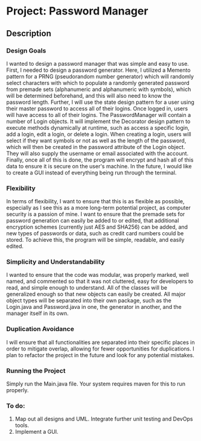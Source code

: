 # Project: Password Manager

## Description

### Design Goals
I wanted to design a password manager that was simple and easy to use. First, I needed to design a password generator.
Here, I utilized a Memento pattern for a PRNG (pseudorandom number generator) which will randomly select characters
with which to populate a randomly generated password from premade sets (alphanumeric and alphanumeric with symbols),
which will be determined beforehand, and this will also need to know the password length. Further, I will use the
state design pattern for a user using their master password to access all of their logins. Once logged in,
users will have access to all of their logins. The PasswordManager will contain a number of Login objects. It will
implement the Decorator design pattern to execute methods dynamically at runtime, such as access a specific login,
add a login, edit a login, or delete a login. When creating a login, users will select if they want symbols or not
as well as the length of the password, which will then be created in the password attribute of the Login object.
They will also supply the username or email associated with the account. Finally, once all of this is done,
the program will encrypt and hash all of this data to ensure it is secure on the user's machine. In the future,
I would like to create a GUI instead of everything being run through the terminal.

### Flexibility
In terms of flexibility, I want to ensure that this is as flexible as possible, especially as I see this as a more
long-term potential project, as computer security is a passion of mine. I want to ensure that the premade sets for 
password generation can easily be added to or edited, that additional encryption schemes (currently just AES and SHA256)
can be added, and new types of passwords or data, such as credit card numbers could be stored. To achieve this, the 
program will be simple, readable, and easily edited.

### Simplicity and Understandability
I wanted to ensure that the code was modular, was properly marked, well named, and commented so
that it was not cluttered, easy for developers to read, and simple enough to understand. All of the classes will be generalized
enough so that new objects can easily be created. All major object types will be separated into their own package,
such as the Login.java and Password.java in one, the generator in another, and the manager itself in its own.

### Duplication Avoidance
I will ensure that all functionalities are separated into their specific places in order to mitigate overlap, allowing
for fewer opportunities for duplications. I plan to refactor the project in the future and look for any potential mistakes.

### Running the Project
Simply run the Main.java file. Your system requires maven for this to run properly.

### To do:
1. Map out all designs and UML. Integrate further unit testing and DevOps tools.
2. Implement a GUI.
